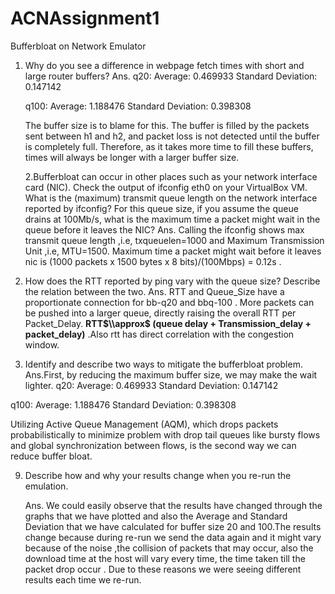 # ACNAssignment1
Bufferbloat on Network Emulator

1. Why do you see a difference in webpage fetch times with short and large router buffers?
   Ans.
   q20: Average: 0.469933
        Standard Deviation: 0.147142

   q100: Average: 1.188476
         Standard Deviation: 0.398308

   The buffer size is to blame for this. The buffer is filled by the packets sent between h1 and h2, and packet loss is not detected until the buffer is completely full. Therefore, as it takes more time to fill these buffers, times will always be longer with a larger buffer size.

   2.Bufferbloat can occur in other places such as your network interface card (NIC). Check the output of ifconfig eth0 on your VirtualBox VM. 
   What is the (maximum) transmit queue length on the network interface reported by ifconfig? For this queue size, if you assume the queue 
   drains at 100Mb/s, what is the maximum time a packet might wait in the queue before it leaves the NIC?
   Ans.
    Calling the ifconfig shows max transmit queue length ,i.e, txqueuelen=1000 and Maximum Transmission Unit ,i.e, MTU=1500. 
    Maximum time a packet might wait before it leaves nic is (1000 packets x 1500 bytes x 8 bits)/(100Mbps) = 0.12s .
   
3. How does the RTT reported by ping vary with the queue size? Describe the relation between the two.
   Ans.
   RTT and Queue_Size have a proportionate connection for bb-q20 and bbq-100 . More packets can be pushed into a larger queue, directly raising the overall RTT per Packet_Delay. **RTT$\\approx$ (queue delay + Transmission_delay + packet_delay)** .Also rtt has direct correlation with the congestion window.

   
4. Identify and describe two ways to mitigate the bufferbloat problem.
   Ans.First, by reducing the maximum buffer size, we may make the wait lighter.
  q20: Average: 0.469933
        Standard Deviation: 0.147142

  q100: Average: 1.188476
         Standard Deviation: 0.398308

  Utilizing Active Queue Management (AQM), which drops packets probabilistically to minimize problem with drop tail queues like bursty flows and global synchronization between flows, is the second way we can reduce buffer bloat.
   
9. Describe how and why your results change when you re-run the emulation.

   Ans. We could easily observe that the results have changed through the graphs that we have plotted and also the Average and Standard Deviation that we have calculated for buffer size 20 and 100.The results change because during re-run we send the data again and it might vary because of the noise ,the collision of packets that may occur, also the download time at the host will vary every time, the time taken till the packet drop occur . Due to these reasons we were seeing different results each time we re-run.

